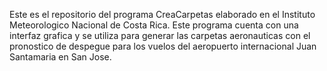 Este es el repositorio del programa CreaCarpetas elaborado en el Instituto Meteorologico Nacional de Costa Rica.
Este programa cuenta con una interfaz grafica y se utiliza para generar las carpetas aeronauticas con el pronostico de despegue para los vuelos del aeropuerto internacional Juan Santamaria en San Jose.